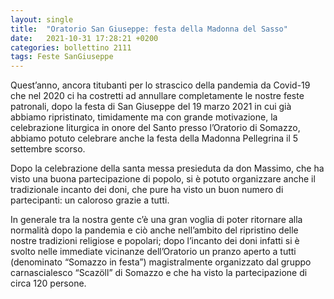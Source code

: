 ```yaml
---
layout: single
title:  "Oratorio San Giuseppe: festa della Madonna del Sasso"
date:   2021-10-31 17:28:21 +0200
categories: bollettino 2111
tags: Feste SanGiuseppe
---
```


Quest’anno, ancora titubanti per lo strascico della pandemia da Covid-19 che nel 2020 ci ha costretti ad annullare completamente le nostre feste patronali, dopo la festa di San Giuseppe del 19 marzo 2021 in cui già abbiamo ripristinato, timidamente ma con grande motivazione, la celebrazione liturgica in onore del Santo presso l’Oratorio di Somazzo, abbiamo potuto celebrare anche la festa della Madonna Pellegrina il 5 settembre scorso.

Dopo la celebrazione della santa messa presieduta da don Massimo, che ha visto una buona partecipazione di popolo, si è potuto organizzare anche il tradizionale incanto dei doni, che pure ha visto un buon numero di partecipanti: un caloroso grazie a tutti.

In generale tra la nostra gente c’è una gran voglia di poter ritornare alla normalità dopo la pandemia e ciò anche nell’ambito del ripristino delle nostre tradizioni religiose e popolari; dopo l’incanto dei doni infatti si è svolto nelle immediate vicinanze dell’Oratorio un pranzo aperto a tutti (denominato “Somazzo in festa”) magistralmente organizzato dal gruppo carnascialesco “Scazöll” di Somazzo e che ha visto la partecipazione di circa 120 persone.


